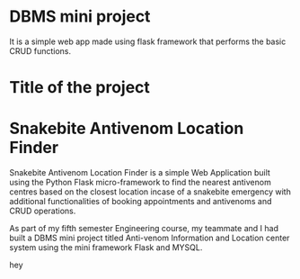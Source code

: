 # DBMS mini project
It is a simple web app made using flask framework that performs the basic CRUD functions.

# Title of the project
# Snakebite Antivenom Location Finder
Snakebite Antivenom Location Finder is a simple Web Application built using the Python Flask micro-framework to find the nearest antivenom centres based on the closest location incase of a snakebite emergency with additional functionalities of booking appointments and antivenoms and CRUD operations.

As part of my fifth semester Engineering course, my teammate and I had built a DBMS mini project titled Anti-venom Information and Location center system using the mini framework Flask and MYSQL.
<html>
  <p>hey</p>
  </html>
